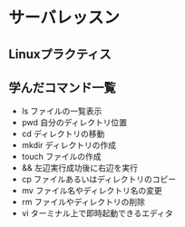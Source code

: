 # サーバレッスン
Linuxプラクティス
------------------

## 学んだコマンド一覧

* ls ファイルの一覧表示
* pwd 自分のディレクトリ位置
* cd ディレクトリの移動
* mkdir ディレクトリの作成
* touch ファイルの作成
* && 左辺実行成功後に右辺を実行
* cp ファイルあるいはディレクトリのコピー
* mv ファイル名やディレクトリ名の変更
* rm ファイルやディレクトリの削除
* vi ターミナル上で即時起動できるエディタ

